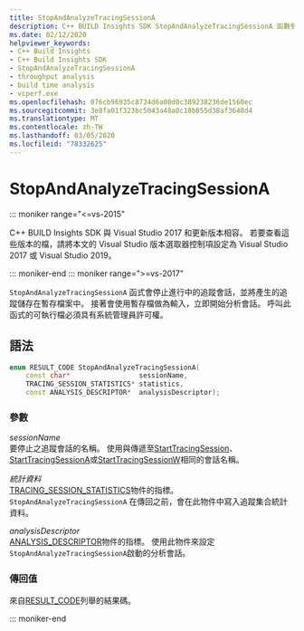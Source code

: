 ```yaml
---
title: StopAndAnalyzeTracingSessionA
description: C++ BUILD Insights SDK StopAndAnalyzeTracingSessionA 函數參考。
ms.date: 02/12/2020
helpviewer_keywords:
- C++ Build Insights
- C++ Build Insights SDK
- StopAndAnalyzeTracingSessionA
- throughput analysis
- build time analysis
- vcperf.exe
ms.openlocfilehash: 076cb96935c8734d6a00d0c389238236de1560ec
ms.sourcegitcommit: 3e8fa01f323bc5043a48a0c18b855d38af3648d4
ms.translationtype: MT
ms.contentlocale: zh-TW
ms.lasthandoff: 03/05/2020
ms.locfileid: "78332625"
---
```

# <a name="stopandanalyzetracingsessiona"></a>StopAndAnalyzeTracingSessionA

::: moniker range="<=vs-2015"

C++ BUILD Insights SDK 與 Visual Studio 2017 和更新版本相容。 若要查看這些版本的檔，請將本文的 Visual Studio 版本選取器控制項設定為 Visual Studio 2017 或 Visual Studio 2019。

::: moniker-end
::: moniker range=">=vs-2017"

`StopAndAnalyzeTracingSessionA` 函式會停止進行中的追蹤會話，並將產生的追蹤儲存在暫存檔案中。 接著會使用暫存檔做為輸入，立即開始分析會話。 呼叫此函式的可執行檔必須具有系統管理員許可權。

## <a name="syntax"></a>語法

```cpp
enum RESULT_CODE StopAndAnalyzeTracingSessionA(
    const char*                 sessionName,
    TRACING_SESSION_STATISTICS* statistics,
    const ANALYSIS_DESCRIPTOR*  analysisDescriptor);
```

### <a name="parameters"></a>參數

*sessionName*\
要停止之追蹤會話的名稱。 使用與傳遞至[StartTracingSession](start-tracing-session.md)、 [StartTracingSessionA](start-tracing-session-a.md)或[StartTracingSessionW](start-tracing-session-w.md)相同的會話名稱。

*統計資料*\
[TRACING_SESSION_STATISTICS](../other-types/tracing-session-statistics-struct.md)物件的指標。 `StopAndAnalyzeTracingSessionA` 在傳回之前，會在此物件中寫入追蹤集合統計資料。

*analysisDescriptor*\
[ANALYSIS_DESCRIPTOR](../other-types/analysis-descriptor-struct.md)物件的指標。 使用此物件來設定 `StopAndAnalyzeTracingSessionA`啟動的分析會話。

### <a name="return-value"></a>傳回值

來自[RESULT_CODE](../other-types/result-code-enum.md)列舉的結果碼。

::: moniker-end
